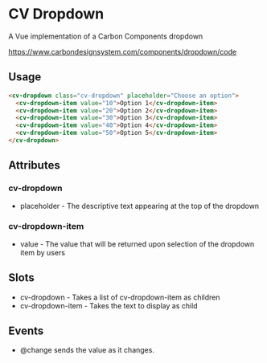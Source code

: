 # CV Dropdown

A Vue implementation of a Carbon Components dropdown

https://www.carbondesignsystem.com/components/dropdown/code

## Usage

```html
<cv-dropdown class="cv-dropdown" placeholder="Choose an option">
  <cv-dropdown-item value="10">Option 1</cv-dropdown-item>
  <cv-dropdown-item value="20">Option 2</cv-dropdown-item>
  <cv-dropdown-item value="30">Option 3</cv-dropdown-item>
  <cv-dropdown-item value="40">Option 4</cv-dropdown-item>
  <cv-dropdown-item value="50">Option 5</cv-dropdown-item>
</cv-dropdown>
```

## Attributes

### cv-dropdown
- placeholder - The descriptive text appearing at the top of the dropdown

### cv-dropdown-item
- value - The value that will be returned upon selection of the dropdown item by users

## Slots
- cv-dropdown - Takes a list of cv-dropdown-item as children
- cv-dropdown-item - Takes the text to display as child

## Events
- @change sends the value as it changes.
